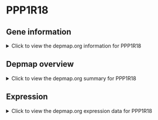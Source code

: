 <h1>PPP1R18</h1>

<h2>Gene information</h2>
<details>
  <summary>Click to view the depmap.org information for PPP1R18</summary>
  <p><a href="https://depmap.org/portal/gene/PPP1R18?tab=about" target="_BLANK">Open page in a new tab...</a></p>
  <iframe src="https://depmap.org/portal/gene/PPP1R18?tab=about" style="border:none;width:100%;height:800px"></iframe>
</details>

<h2>Depmap overview</h2>
<details>
  <summary>Click to view the depmap.org summary for PPP1R18</summary>
  <p><a href="https://depmap.org/portal/gene/PPP1R18?tab=overview" target="_BLANK">Open page in a new tab...</a></p>
  <iframe src="https://depmap.org/portal/gene/PPP1R18?tab=overview" style="border:none;width:100%;height:800px"></iframe>
</details>

<h2>Expression</h2>
<details>
  <summary>Click to view the depmap.org expression data for PPP1R18</summary>
  <p><a href="https://depmap.org/portal/gene/PPP1R18?tab=characterization" target="_BLANK">Open page in a new tab...</a></p>
  <iframe src="https://depmap.org/portal/gene/PPP1R18?tab=characterization" style="border:none;width:100%;height:800px"></iframe>
</details>


<!--
<h2>Reactome Pathway diagram</h2>
<details>
  <summary>Click to view the Reactome pathway for PPP1R18</summary>
  <p><a href="PURL" target="_BLANK">Open page in a new tab...</a></p>
  PNAME
</details>
-->



